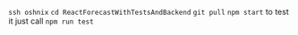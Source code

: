`ssh oshnix`
`cd ReactForecastWithTestsAndBackend`
`git pull`
`npm start`
to test it just call
`npm run test`
